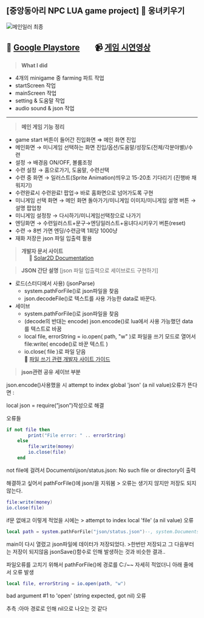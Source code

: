 ## [중앙동아리 NPC LUA game project] :bear: 웅녀키우기
![메인일러 최종](https://user-images.githubusercontent.com/102642679/222091269-74f0e388-5d32-4f02-9b27-de0d5479c165.png)

:link: [Google Playstore](https://play.google.com/store/apps/details?id=ddwu.npc.woong) &nbsp;&nbsp;&nbsp;&nbsp;&nbsp;&nbsp;
:video_camera: [게임 시연영상](https://youtu.be/PoZm6OoTf3Q)
------

> **What I did** </br>
- 4개의 minigame 중 farming 파트 작업
- startScreen 작업
- mainScreen 작업
- setting & 도움말 작업
- audio sound & json 작업
------
> **메인 게임 기능 정리**
- game start 버튼이 들어간 진입화면 ⇒ 메인 화면 진입
- 메인화면 → 미니게임 선택하는 화면 진입/옵션/도움말/성장도(전체/각분야별)/수련
- 설정 → 배경음 ON/OFF, 볼륨조정
- 수련 설정 → 홈으로가기, 도움말, 수련선택
- 수련 중 화면 → 일러스트(Sprite Animation)띄우고 15-20초 기다리기 (진행바 채워지기)
- 수련완료시 수련완료! 팝업→ 바로 홈화면으로 넘어가도록 구현
- 미니게임 선택 화면 → 메인 화면 돌아가기/미니게임 이미지/미니게임 설명 버튼 → 설명 팝업창
- 미니게임 설정창 → 다시하기/미니게임선택창으로 나가기
- 엔딩화면 → 수련일러스트+문구→엔딩일러스트+웅녀다시키우기 버튼(reset)
- 수련 → 8번 가면 엔딩/수련금액 1회당 1000냥
- 재화 저장은 json 파일 입출력 활용


> **개발자 문서 사이트**</br>
&nbsp;&nbsp;&nbsp;&nbsp;&nbsp;:link: [Solar2D Documentation](https://docs.coronalabs.com/)

> **JSON 간단 설명** [json 파일 입출력으로 세이브로드 구현하기]
  - 로드(스터디에서 사용) (jsonParse)
    - system.pathForFile()로 json파일을 찾음
    - json.decodeFile()로 텍스트를 사용 가능한 data로 바꾼다.
  - 세이브
    - system.pathForFile()로 json파일을 찾음
    - (decode의 반대는 encode) json.encode()로 lua에서 사용 가능했던 data를 텍스트로 바꿈
    - local file, errorString = io.open( path, "w" )로 파일을 쓰기 모드로 열어서 file:write( encode()로 바꾼 텍스트 )
    - io.close( file )로 파일 닫음</br>
:link: [파일 쓰기 관련 개발자 사이트 가이드](https://docs.coronalabs.com/guide/data/readWriteFiles/index.html#writing-files)

> **json관련 공유**
> **세이브 부분**

json.encode()사용했을 시 attempt to index global 'json' (a nil value)오류가 뜬다면 : 

local json = require(”json”)작성으로 해결

오류들

```LUA
if not file then
		print("File error: " .. errorString)
	else
		file:write(money)
		io.close(file)
	end
  ```
  
  not file에 걸려서  Documents\json/status.json: No such file or directory이 출력

해결하고 싶어서 pathForFile()에 json/을 지워봄 > 오류는 생기지 않지만 저장도 되지 않는다.

```LUA
file:write(money)
io.close(file)
```
if문 없애고 이렇게 적었을 시에는 > attempt to index local 'file' (a nil value) 오류

```LUA
local path = system.pathForFile("json/status.json")--, system.DocumentsDirectory)
```
main이 다시 열렸고 json파일에 데이터가 저장되었다. >한번만 저장되고 그 다음부터는 저장이 되지않음
jsonSave()함수로 인해 발생하는 것과 비슷한 결과..

파일오류를 고치기 위해서 pathForFile()에 경로를 C:/~~ 자세히 적었더니 아래 줄에서 오류 발생
```LUA
local file, errorString = io.open(path, "w")
```
bad argument #1 to 'open' (string expected, got nil) 오류

추측 :아마 경로로 인해 nil으로 나오는 것 같다

